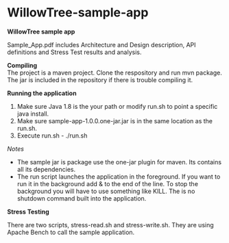 # WillowTree-sample-app
**WillowTree sample app**

Sample_App.pdf includes Architecture and Design description, API definitions and Stress
Test results and analysis.

**Compiling**  
The project is a maven project.  Clone the respository and run mvn package.  The jar is included in the repository if there is trouble compiling it.

**Running the application**   
1. Make sure Java 1.8 is the your path or modify run.sh to point a specific java install.  
2. Make sure sample-app-1.0.0.one-jar.jar is in the same location as the run.sh.  
3. Execute run.sh - ./run.sh  

*Notes*
* The sample jar is package use the one-jar plugin for maven.  Its contains all its dependencies.
* The run script launches the application in the foreground.  If you want to run it in the background add & to the end of the line.
To stop the background you will have to use something like KILL.  The is no shutdown command built into the application.

**Stress Testing**  

There are two scripts, stress-read.sh and stress-write.sh.  They are using Apache Bench to call the sample application.

